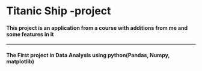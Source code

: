 <h1> Titanic Ship -project </h1>
<h4> This project is an application from a course with additions from me and some features in it </h4>
<hr>
<h4> The First project in Data Analysis using python(Pandas, Numpy, matplotlib)
